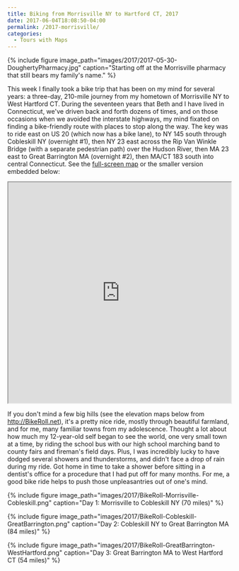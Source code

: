```yaml
---
title: Biking from Morrisville NY to Hartford CT, 2017
date: 2017-06-04T18:08:50-04:00
permalink: /2017-morrisville/
categories:
  - Tours with Maps
---
```

{% include figure image_path="images/2017/2017-05-30-DoughertyPharmacy.jpg" caption="Starting off at the Morrisville pharmacy that still bears my family's name." %}

This week I finally took a bike trip that has been on my mind for several years: a three-day, 210-mile journey from my hometown of Morrisville NY to West Hartford CT. During the seventeen years that Beth and I have lived in Connecticut, we've driven back and forth dozens of times, and on those occasions when we avoided the interstate highways, my mind fixated on finding a bike-friendly route with places to stop along the way. The key was to ride east on US 20 (which now has a bike lane), to NY 145 south through Cobleskill NY (overnight #1), then NY 23 east across the Rip Van Winkle Bridge (with a separate pedestrian path) over the Hudson River, then MA 23 east to Great Barrington MA (overnight #2), then MA/CT 183 south into central Connecticut. See the [full-screen map](https://jackdougherty.github.io/bikemapcode/#8/42.345/-74.211) or the smaller version embedded below:

<iframe src="https://jackdougherty.github.io/bikemapcode/#8/42.345/-74.211" width="100%" height="500px"></iframe>

If you don't mind a few big hills (see the elevation maps below from <http://BikeRoll.net>), it's a pretty nice ride, mostly through beautiful farmland, and for me, many familiar towns from my adolescence. Thought a lot about how much my 12-year-old self began to see the world, one very small town at a time, by riding the school bus with our high school marching band to county fairs and fireman's field days. Plus, I was incredibly lucky to have dodged several showers and thunderstorms, and didn't face a drop of rain during my ride. Got home in time to take a shower before sitting in a dentist's office for a procedure that I had put off for many months. For me, a good bike ride helps to push those unpleasantries out of one's mind.

{% include figure image_path="images/2017/BikeRoll-Morrisville-Cobleskill.png" caption="Day 1: Morrisville to Cobleskill NY (70 miles)" %}

{% include figure image_path="images/2017/BikeRoll-Cobleskill-GreatBarrington.png" caption="Day 2: Cobleskill NY to Great Barrington MA (84 miles)" %}

{% include figure image_path="images/2017/BikeRoll-GreatBarrington-WestHartford.png" caption="Day 3: Great Barrington MA to West Hartford CT (54 miles)" %}
